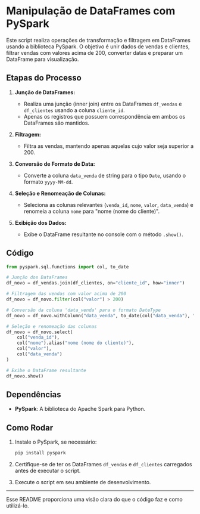 # Manipulação de DataFrames com PySpark

Este script realiza operações de transformação e filtragem em DataFrames usando a biblioteca PySpark. O objetivo é unir dados de vendas e clientes, filtrar vendas com valores acima de 200, converter datas e preparar um DataFrame para visualização.

## Etapas do Processo

1. **Junção de DataFrames:**
   - Realiza uma junção (inner join) entre os DataFrames `df_vendas` e `df_clientes` usando a coluna `cliente_id`.
   - Apenas os registros que possuem correspondência em ambos os DataFrames são mantidos.

2. **Filtragem:**
   - Filtra as vendas, mantendo apenas aquelas cujo valor seja superior a 200.

3. **Conversão de Formato de Data:**
   - Converte a coluna `data_venda` de string para o tipo `Date`, usando o formato `yyyy-MM-dd`.

4. **Seleção e Renomeação de Colunas:**
   - Seleciona as colunas relevantes (`venda_id`, `nome`, `valor`, `data_venda`) e renomeia a coluna `nome` para "nome (nome do cliente)".

5. **Exibição dos Dados:**
   - Exibe o DataFrame resultante no console com o método `.show()`.

## Código

```python
from pyspark.sql.functions import col, to_date

# Junção dos DataFrames
df_novo = df_vendas.join(df_clientes, on="cliente_id", how="inner")

# Filtragem das vendas com valor acima de 200
df_novo = df_novo.filter(col("valor") > 200)

# Conversão da coluna 'data_venda' para o formato DateType
df_novo = df_novo.withColumn("data_venda", to_date(col("data_venda"), "yyyy-MM-dd"))

# Seleção e renomeação das colunas
df_novo = df_novo.select(
    col("venda_id"),
    col("nome").alias("nome (nome do cliente)"),
    col("valor"),
    col("data_venda")
)

# Exibe o DataFrame resultante
df_novo.show()
```

## Dependências

- **PySpark**: A biblioteca do Apache Spark para Python.

## Como Rodar

1. Instale o PySpark, se necessário:
   ```bash
   pip install pyspark
   ```

2. Certifique-se de ter os DataFrames `df_vendas` e `df_clientes` carregados antes de executar o script.

3. Execute o script em seu ambiente de desenvolvimento.

---

Esse README proporciona uma visão clara do que o código faz e como utilizá-lo.